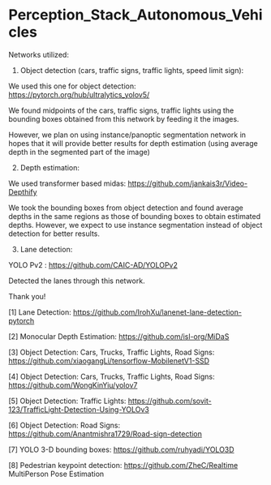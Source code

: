 # Perception_Stack_Autonomous_Vehicles

 
Networks utilized:

1. Object detection (cars, traffic signs, traffic lights, speed limit sign):

We used this one for object detection: https://pytorch.org/hub/ultralytics_yolov5/

We found midpoints of the cars, traffic signs, traffic lights using the bounding boxes obtained from this network by feeding it the images.

However, we plan on using instance/panoptic segmentation network in hopes that it will provide better results for depth estimation (using average depth in the segmented part of the image)

2. Depth estimation:

We used transformer based midas: https://github.com/jankais3r/Video-Depthify

We took the bounding boxes from object detection and found average depths in the same regions as those of bounding boxes to obtain estimated depths. However, we expect to use instance segmentation instead of object detection for better results.

3. Lane detection:

YOLO Pv2 : https://github.com/CAIC-AD/YOLOPv2

Detected the lanes through this network.

Thank you!
 
[1] Lane Detection: https://github.com/IrohXu/lanenet-lane-detection-pytorch

[2] Monocular Depth Estimation: https://github.com/isl-org/MiDaS

[3] Object Detection: Cars, Trucks, Traffic Lights, Road Signs:
https://github.com/xiaogangLi/tensorflow-MobilenetV1-SSD

[4] Object Detection: Cars, Trucks, Traffic Lights, Road Signs:
https://github.com/WongKinYiu/yolov7

[5] Object Detection: Traffic Lights: https://github.com/sovit-123/TrafficLight-Detection-Using-YOLOv3

[6] Object Detection: Road Signs: https://github.com/Anantmishra1729/Road-sign-detection

[7] YOLO 3-D bounding boxes: https://github.com/ruhyadi/YOLO3D

[8] Pedestrian keypoint detection: https://github.com/ZheC/Realtime MultiPerson Pose Estimation



